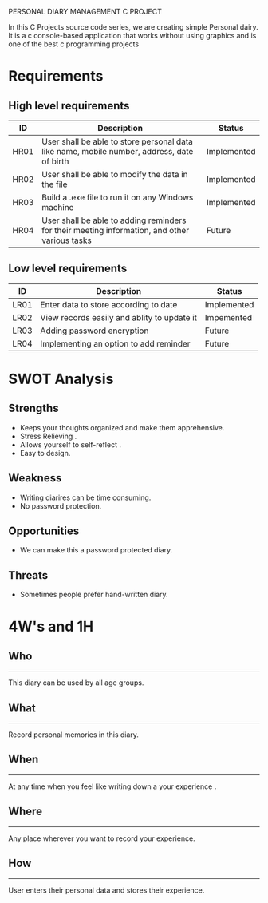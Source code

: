 PERSONAL DIARY MANAGEMENT C PROJECT

In this C Projects source code series, we are creating simple Personal dairy. It is a c console-based application that works without using graphics and is one of the best c programming projects

# Requirements
  ## High level requirements
  |  ID|Description|Status|
  |---|---|---|
  | HR01 | User shall be able to store personal data like name, mobile number, address, date of birth | Implemented |
  | HR02 | User shall be able to modify the data in the file | Implemented |
  | HR03 | Build a .exe file to run it on any Windows machine | Implemented |
  | HR04 | User shall be able to adding reminders for their meeting information, and other various tasks | Future | 
  
  ## Low level requirements
  |  ID|Description|Status|
  |---|---|---|
  | LR01 | Enter data to store according to date | Implemented |
  | LR02 | View records easily and ablity to update it | Impemented|
  | LR03 | Adding password encryption | Future|
  | LR04 | Implementing an option to add reminder | Future|
  
  # SWOT Analysis
  
  ## Strengths
  
  * Keeps your thoughts organized and make them apprehensive.
  * Stress Relieving .
  * Allows yourself to self-reflect .
  * Easy to design.
  
  ## Weakness
  * Writing diarires can be time consuming.
  * No password protection.
 
 ## Opportunities
 
* We can make this a password protected diary.
 
 ## Threats 
 
* Sometimes people prefer hand-written diary.
 
 # 4W's and 1H
  ## Who
  ---
  This diary can be used by all age groups.
  ## What
  ---
  Record personal memories in this diary.
  ## When
  ---
  At any time when you feel like writing down a your experience .
  ## Where
  ---
  Any place wherever you want to record your experience.
  ## How
  ---
  User enters their personal data and stores their experience.
